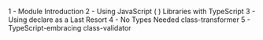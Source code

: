1 - Module Introduction
2 - Using JavaScript ( ) Libraries with TypeScript
3 - Using declare as a Last Resort
4 - No Types Needed class-transformer
5 - TypeScript-embracing class-validator
